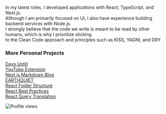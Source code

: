 
<!-- **garbalau-github/garbalau-github** is a ✨ _special_ ✨ repository because its `README.md` (this file) appears on your GitHub profile. -->



In my latest roles, I developed applications with React, TypeScript, and Next.js. <br>
Although I am primarily focused on UI, I also have experience building backend services with Node.js. <br>
I strongly believe that the code we write is meant to be read by other humans, which is why I prioritize sticking <br>
to the Clean Code approach and principles such as KISS, YAGNI, and DRY


### More Personal Projects

[Days Untill](https://garbalau-github.github.io/days-until.github.io/) <br>
[YouTube Extension](https://github.com/garbalau-github/youtube-bookmarks) <br>
[Next.js Markdown Blog](https://garbalau-blog.vercel.app/blog) <br>
[EARTHQUIET](https://www.earthquiet.com/) <br>
[React Folder Structure](https://github.com/garbalau-github/react-folder-structure) <br>
[React Best Practices](https://github.com/garbalau-github/react-best-practices) <br>
[React Query Translation](https://github.com/TkDodo/blog/pull/183) <br />

![Profile views](https://komarev.com/ghpvc/?username=garbalau-github&color=green)
